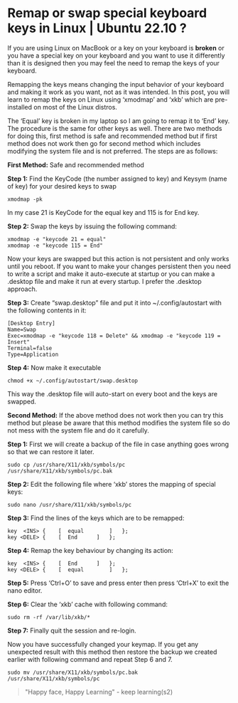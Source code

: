 # Remap or swap special keyboard keys in Linux | Ubuntu 22.10 ?

If you are using Linux on MacBook or a key on your keyboard is **broken** or you have a special key on your keyboard and you want to use it differently than it is designed then you may feel the need to remap the keys of your keyboard.

Remapping the keys means changing the input behavior of your keyboard and making it work as you want, not as it was intended. In this post, you will learn to remap the keys on Linux using ‘xmodmap’ and ‘xkb’ which are pre-installed on most of the Linux distros.

The ‘Equal’ key is broken in my laptop so I am going to remap it to ‘End’ key. The procedure is the same for other keys as well. There are two methods for doing this, first method is safe and recommended method but if first method does not work then go for second method which includes modifying the system file and is not preferred. The steps are as follows:

**First Method:** Safe and recommended method

**Step 1:** Find the KeyCode (the number assigned to key) and Keysym (name of key) for your desired keys to swap

```plaintext
xmodmap -pk
```

In my case 21 is KeyCode for the equal key and 115 is for End key.

**Step 2:** Swap the keys by issuing the following command:

```plaintext
xmodmap -e "keycode 21 = equal"
xmodmap -e "keycode 115 = End"
```

Now your keys are swapped but this action is not persistent and only works until you reboot. If you want to make your changes persistent then you need to write a script and make it auto-execute at startup or you can make a .desktop file and make it run at every startup. I prefer the .desktop approach.

**Step 3:** Create “swap.desktop” file and put it into ~/.config/autostart with the following contents in it:

```plaintext
[Desktop Entry]
Name=Swap
Exec=xmodmap -e "keycode 118 = Delete" && xmodmap -e "keycode 119 = Insert"
Terminal=false
Type=Application
```

**Step 4:** Now make it executable

```plaintext
chmod +x ~/.config/autostart/swap.desktop
```

This way the .desktop file will auto-start on every boot and the keys are swapped.

**Second Method:** If the above method does not work then you can try this method but please be aware that this method modifies the system file so do not mess with the system file and do it carefully.

**Step 1:** First we will create a backup of the file in case anything goes wrong so that we can restore it later.

```plaintext
sudo cp /usr/share/X11/xkb/symbols/pc /usr/share/X11/xkb/symbols/pc.bak
```

**Step 2:** Edit the following file where ‘xkb’ stores the mapping of special keys:

```plaintext
sudo nano /usr/share/X11/xkb/symbols/pc
```

**Step 3:** Find the lines of the keys which are to be remapped:

```plaintext
key  <INS> {	[  equal		]	};
key <DELE> {	[  End		]	};
```

**Step 4:** Remap the key behaviour by changing its action:

```plaintext
key  <INS> {	[  End		]	};
key <DELE> {	[  equal		]	};
```

**Step 5:** Press ‘Ctrl+O’ to save and press enter then press ‘Ctrl+X’ to exit the nano editor.

**Step 6:** Clear the ‘xkb’ cache with following command:

```plaintext
sudo rm -rf /var/lib/xkb/*
```

**Step 7:** Finally quit the session and re-login.

Now you have successfully changed your keymap. If you get any unexpected result with this method then restore the backup we created earlier with following command and repeat Step 6 and 7.

```plaintext
sudo mv /usr/share/X11/xkb/symbols/pc.bak /usr/share/X11/xkb/symbols/pc
```

> "Happy face, Happy Learning" - keep learning(s2)